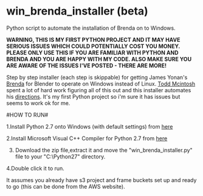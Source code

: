 # win_brenda_installer (beta)
Python script to automate the installation of Brenda on to Windows.


**WARNING, THIS IS MY FIRST PYTHON PROJECT AND IT MAY HAVE SERIOUS ISSUES WHICH COULD POTENTIALLY COST YOU MONEY. PLEASE ONLY USE THIS IF YOU ARE FAMILIAR WITH PYTHON AND BRENDA AND YOU ARE HAPPY WITH MY CODE. ALSO MAKE SURE YOU ARE AWARE OF THE ISSUES I'VE POSTED - THERE ARE MORE!**


Step by step installer (each step is skippable) for getting James Yonan's [Brenda](https://github.com/jamesyonan/brenda) for Blender to operate on Windows instead of Linux. [Todd Mcintosh](https://www.blendernetwork.org/todd-mcintosh) spent a lot of hard work figuring all of this out and this installer automates his [directions](http://brendapro.com/forum/viewtopic.php?f=0&t=76&sid=e6bc8c5335e35bab0605da5a5a6f9965). It's my first Python project so i'm sure it has issues but seems to work ok for me.
 
#HOW TO RUN#

1.Install Python 2.7 onto Windows (with default settings) from [here](https://www.python.org/downloads/)

2.Install Microsoft Visual C++ Compiler for Python 2.7 from [here](https://www.microsoft.com/en-gb/download/details.aspx?id=44266)

3. Download the zip file,extract it and move the "win_brenda_installer.py" file to your "C:\Python27" directory. 

4.Double click it to run. 

It assumes you already have s3 project and frame buckets set up and ready to go (this can be done from the AWS website). 
